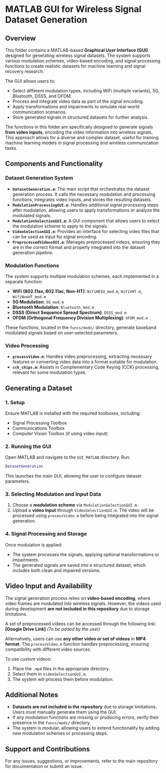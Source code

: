 # **MATLAB GUI for Wireless Signal Dataset Generation**

## **Overview**
This folder contains a MATLAB-based **Graphical User Interface (GUI)** designed for generating wireless signal datasets. The system supports various modulation schemes, video-based encoding, and signal processing functions to create realistic datasets for machine learning and signal recovery research. 

The GUI allows users to:
- Select different modulation types, including WiFi (multiple variants), 5G, Bluetooth, DSSS, and OFDM.
- Process and integrate video data as part of the signal encoding.
- Apply transformations and impairments to simulate real-world communication scenarios.
- Store generated signals in structured datasets for further analysis.

The functions in this folder are specifically designed to generate signals **from video inputs**, encoding the video information into wireless signals. This approach allows for a diverse and complex dataset, useful for training machine learning models in signal processing and wireless communication tasks.

## **Components and Functionality**

### **Dataset Generation System**
- **`DatasetGeneration.m`**: The main script that orchestrates the dataset generation process. It calls the necessary modulation and processing functions, integrates video inputs, and stores the resulting datasets.
- **`ModulationProcessingGUI.m`**: Handles additional signal processing steps after modulation, allowing users to apply transformations or analyze the modulated signals.
- **`ModulationSelectionGUI.m`**: A GUI component that allows users to select the modulation scheme to apply to the signals.
- **`VideoSelectionGUI.m`**: Provides an interface for selecting video files that can be used as input for signal encoding.
- **`PreprocessedVideosGUI.m`**: Manages preprocessed videos, ensuring they are in the correct format and properly integrated into the dataset generation pipeline.

### **Modulation Functions**
The system supports multiple modulation schemes, each implemented in a separate function:
- **WiFi (802.11ax, 802.11ac, Non-HT)**: `WifiHESU_mod.m`, `WifiVHT.m`, `WifiNonHT_mod.m`
- **5G Modulation**: `5G_mod.m`
- **Bluetooth Modulation**: `Bluetooth_mod.m`
- **DSSS (Direct Sequence Spread Spectrum)**: `DSSS_mod.m`
- **OFDM (Orthogonal Frequency Division Multiplexing)**: `OFDM_mod.m`

These functions, located in the `funcs/mods/` directory, generate baseband modulated signals based on user-selected parameters.

### **Video Processing**
- **`processVideo.m`**: Handles video preprocessing, extracting necessary features or converting video data into a format suitable for modulation.
- **`cck_chips.m`**: Assists in Complementary Code Keying (CCK) processing, relevant for some modulation types.

## **Generating a Dataset**
### **1. Setup**
Ensure MATLAB is installed with the required toolboxes, including:
- Signal Processing Toolbox
- Communications Toolbox
- Computer Vision Toolbox (if using video input)

### **2. Running the GUI**
Open MATLAB and navigate to the `GUI_MATLAB` directory. Run:

```matlab
DatasetGeneration
```

This launches the main GUI, allowing the user to configure dataset parameters.

### **3. Selecting Modulation and Input Data**
1. Choose a **modulation scheme** via `ModulationSelectionGUI.m`.
2. Upload a **video input** through `VideoSelectionGUI.m`. The video will be processed using `processVideo.m` before being integrated into the signal generation.

### **4. Signal Processing and Storage**
Once modulation is applied:
- The system processes the signals, applying optional transformations or impairments.
- The generated signals are saved into a structured dataset, which includes both clean and impaired versions.

## **Video Input and Availability**
The signal generation process relies on **video-based encoding**, where video frames are modulated into wireless signals. However, the videos used during development **are not included in this repository** due to storage limitations.

A set of preprocessed videos can be accessed through the following link:  
**[Google Drive Link]** *(To be added by the user)*  

Alternatively, users can use **any other video or set of videos** in **MP4 format**. The `processVideo.m` function handles preprocessing, ensuring compatibility with different video sources.

To use custom videos:
1. Place the `.mp4` files in the appropriate directory.
2. Select them in `VideoSelectionGUI.m`.
3. The system will process them before modulation.

## **Additional Notes**
- **Datasets are not included in the repository** due to storage limitations. Users must manually generate them using the GUI.
- If any modulation functions are missing or producing errors, verify their presence in the `funcs/mods/` directory.
- The system is modular, allowing users to extend functionality by adding new modulation schemes or processing steps.

## **Support and Contributions**
For any issues, suggestions, or improvements, refer to the main repository for documentation or submit an issue.
